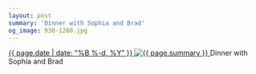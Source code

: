 ```yaml
---
layout: post
summary: 'Dinner with Sophia and Brad'
og_image: 930-1280.jpg
---
```


<p>
 <time>
  <a href="/930">
   {{ page.date | date: "%B %-d, %Y" }}
  </a>
 </time>
 <a href="/930">
  <img alt="{{ page.summary }}" data-taken="10/7/2019" sizes="(min-width: 700px) 50vw, calc(100vw - 2rem)" src="{{ site.assets_url }}/930-640.jpg" srcset="{{ site.assets_url }}/930-320.jpg 320w, {{ site.assets_url }}/930-640.jpg 640w, {{ site.assets_url }}/930-960.jpg 960w, {{ site.assets_url }}/930-1280.jpg 1280w"/>
 </a>
 <span>
  Dinner with Sophia and Brad
 </span>
</p>
